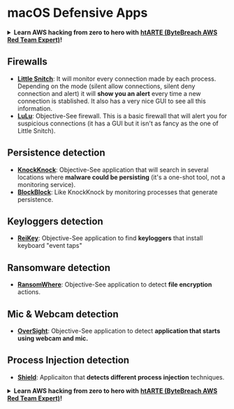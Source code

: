 # macOS Defensive Apps

<details>

<summary><strong>Learn AWS hacking from zero to hero with</strong> <a href="https://training.khulnasoft.com/courses/arte"><strong>htARTE (ByteBreach AWS Red Team Expert)</strong></a><strong>!</strong></summary>

Other ways to support ByteBreach:

* If you want to see your **company advertised in ByteBreach** or **download ByteBreach in PDF** Check the [**SUBSCRIPTION PLANS**](https://github.com/sponsors/khulnasoft)!
* Get the [**official PEASS & ByteBreach swag**](https://peass.creator-spring.com)
* Discover [**The PEASS Family**](https://opensea.io/collection/the-peass-family), our collection of exclusive [**NFTs**](https://opensea.io/collection/the-peass-family)
* **Join the** 💬 [**Discord group**](https://discord.gg/hRep4RUj7f) or the [**telegram group**](https://t.me/peass) or **follow** us on **Twitter** 🐦 [**@khulnasoftm**](https://twitter.com/bytebreach_live)**.**
* **Share your hacking tricks by submitting PRs to the** [**ByteBreach**](https://github.com/khulnasoft/bytebreach) and [**ByteBreach Cloud**](https://github.com/khulnasoft/bytebreach-cloud) github repos.

</details>

## Firewalls

* [**Little Snitch**](https://www.obdev.at/products/littlesnitch/index.html): It will monitor every connection made by each process. Depending on the mode (silent allow connections, silent deny connection and alert) it will **show you an alert** every time a new connection is stablished. It also has a very nice GUI to see all this information.
* [**LuLu**](https://objective-see.org/products/lulu.html): Objective-See firewall. This is a basic firewall that will alert you for suspicious connections (it has a GUI but it isn't as fancy as the one of Little Snitch).

## Persistence detection

* [**KnockKnock**](https://objective-see.org/products/knockknock.html): Objective-See application that will search in several locations where **malware could be persisting** (it's a one-shot tool, not a monitoring service).
* [**BlockBlock**](https://objective-see.org/products/blockblock.html): Like KnockKnock by monitoring processes that generate persistence.

## Keyloggers detection

* [**ReiKey**](https://objective-see.org/products/reikey.html): Objective-See application to find **keyloggers** that install keyboard "event taps"&#x20;

## Ransomware detection

* [**RansomWhere**](https://objective-see.org/products/ransomwhere.html): Objective-See application to detect **file encryption** actions.

## Mic & Webcam detection

* [**OverSight**](https://objective-see.org/products/oversight.html): Objective-See application to detect **application that starts using webcam and mic.**

## Process Injection detection

* [**Shield**](https://theevilbit.github.io/shield/): Applicaiton that **detects different process injection** techniques.

<details>

<summary><strong>Learn AWS hacking from zero to hero with</strong> <a href="https://training.khulnasoft.com/courses/arte"><strong>htARTE (ByteBreach AWS Red Team Expert)</strong></a><strong>!</strong></summary>

Other ways to support ByteBreach:

* If you want to see your **company advertised in ByteBreach** or **download ByteBreach in PDF** Check the [**SUBSCRIPTION PLANS**](https://github.com/sponsors/khulnasoft)!
* Get the [**official PEASS & ByteBreach swag**](https://peass.creator-spring.com)
* Discover [**The PEASS Family**](https://opensea.io/collection/the-peass-family), our collection of exclusive [**NFTs**](https://opensea.io/collection/the-peass-family)
* **Join the** 💬 [**Discord group**](https://discord.gg/hRep4RUj7f) or the [**telegram group**](https://t.me/peass) or **follow** us on **Twitter** 🐦 [**@khulnasoftm**](https://twitter.com/bytebreach_live)**.**
* **Share your hacking tricks by submitting PRs to the** [**ByteBreach**](https://github.com/khulnasoft/bytebreach) and [**ByteBreach Cloud**](https://github.com/khulnasoft/bytebreach-cloud) github repos.

</details>
